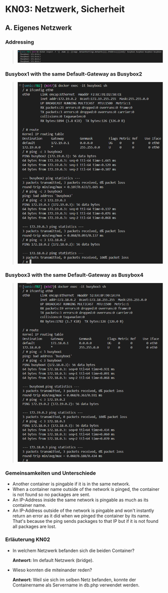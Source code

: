# KN03: Netzwerk, Sicherheit

## A. Eigenes Netzwerk

### Addressing

> ![IP addresses of Busybox{1..4}](/m347-Container/x-resources/03/busybox.png)

### Busybox1 with the same Default-Gateway as Busybox2

> ![Information of Busybox1](/m347-Container/x-resources/03/busybox1.png)

### Busybox3 with the same Default-Gateway as Busybox4

> ![Information of Busybox3](/m347-Container/x-resources/03/busybox3.png)

### Gemeinsamkeiten und Unterschiede

- Another container is pingable if it is in the same network.
- When a container name outside of the network is pinged, the container is not found so no packages are sent.
- An IP-Address inside the same network is pingable as much as its container name.
- An IP-Address outside of the network is pingable and won't instantly return an error as it did when we pinged the container by its name. That's because the ping sends packages to that IP but if it is not found all packages are lost.

### Erläuterung KN02

- In welchem Netzwerk befanden sich die beiden Container?

    **Antwort:** Im default Netzwerk (bridge).

- Wieso konnten die miteinander reden?

    **Antwort:** Weil sie sich im selben Netz befanden, konnte der Containername als Servername in db.php verwendet werden.
